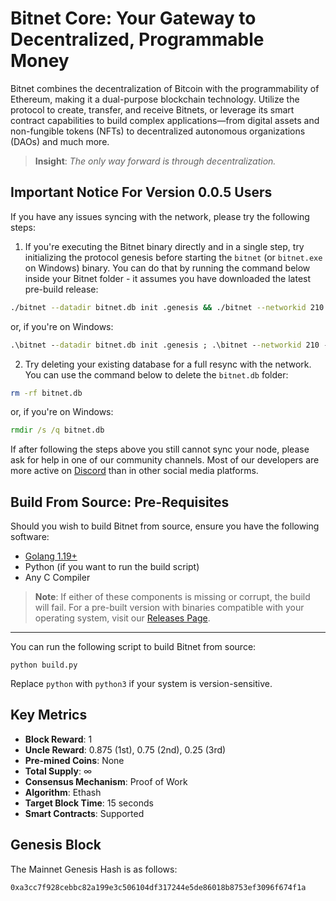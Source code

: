 # Bitnet Core: Your Gateway to Decentralized, Programmable Money

Bitnet combines the decentralization of Bitcoin with the programmability of Ethereum, making it a dual-purpose blockchain technology. Utilize the protocol to create, transfer, and receive Bitnets, or leverage its smart contract capabilities to build complex applications—from digital assets and non-fungible tokens (NFTs) to decentralized autonomous organizations (DAOs) and much more.

> **Insight**: *The only way forward is through decentralization.*

## Important Notice For Version 0.0.5 Users

If you have any issues syncing with the network, please try the following steps:

1. If you're executing the Bitnet binary directly and in a single step, try initializing the protocol genesis before starting the `bitnet` (or `bitnet.exe` on Windows) binary. You can do that by running the command below inside your Bitnet folder - it assumes you have downloaded the latest pre-build release:

```bash
./bitnet --datadir bitnet.db init .genesis && ./bitnet --networkid 210 --config .nodeconfig
```

or, if you're on Windows:

```cmd
.\bitnet --datadir bitnet.db init .genesis ; .\bitnet --networkid 210 --config .nodeconfig
```

2. Try deleting your existing database for a full resync with the network. You can use the command below to delete the `bitnet.db` folder:

```bash
rm -rf bitnet.db
```

or, if you're on Windows:

```cmd
rmdir /s /q bitnet.db
```

If after following the steps above you still cannot sync your node, please ask for help in one of our community channels. Most of our developers are more active on [Discord](https://discord.com/invite/dtw7rKQfRs) than in other social media platforms.

## Build From Source: Pre-Requisites

Should you wish to build Bitnet from source, ensure you have the following software:

- [Golang 1.19+](https://go.dev/dl/)
- Python (if you want to run the build script)
- Any C Compiler

> **Note**: If either of these components is missing or corrupt, the build will fail. For a pre-built version with binaries compatible with your operating system, visit our [Releases Page](https://github.com/BitnetMoney/bitnet/releases/).

---

You can run the following script to build Bitnet from source:
```shell
python build.py
```

Replace `python` with `python3` if your system is version-sensitive.


## Key Metrics

- **Block Reward**: 1
- **Uncle Reward**: 0.875 (1st), 0.75 (2nd), 0.25 (3rd)
- **Pre-mined Coins**: None
- **Total Supply**: ∞
- **Consensus Mechanism**: Proof of Work
- **Algorithm**: Ethash
- **Target Block Time**: 15 seconds
- **Smart Contracts**: Supported

## Genesis Block

The Mainnet Genesis Hash is as follows:

```
0xa3cc7f928cebbc82a199e3c506104df317244e5de86018b8753ef3096f674f1a
```
